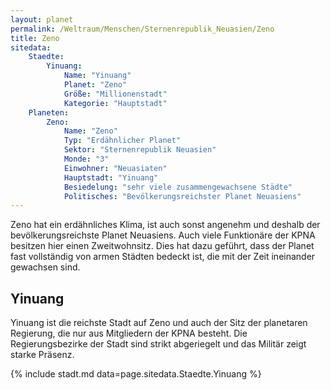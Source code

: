 ```yaml
---
layout: planet
permalink: /Weltraum/Menschen/Sternenrepublik_Neuasien/Zeno
title: Zeno
sitedata:
    Staedte:
        Yinuang:
            Name: "Yinuang"
            Planet: "Zeno"
            Größe: "Millionenstadt"
            Kategorie: "Hauptstadt"
    Planeten:
        Zeno:
            Name: "Zeno"
            Typ: "Erdähnlicher Planet"
            Sektor: "Sternenrepublik Neuasien"
            Monde: "3"
            Einwohner: "Neuasiaten"
            Hauptstadt: "Yinuang"
            Besiedelung: "sehr viele zusammengewachsene Städte"
            Politisches: "Bevölkerungsreichster Planet Neuasiens"
---
```




Zeno hat ein erdähnliches Klima, ist auch sonst angenehm und deshalb der bevölkerungsreichste Planet Neuasiens. Auch viele Funktionäre der KPNA besitzen hier einen Zweitwohnsitz. Dies hat dazu geführt, dass der Planet fast vollständig von armen Städten bedeckt ist, die mit der Zeit ineinander gewachsen sind.

## Yinuang

Yinuang ist die reichste Stadt auf Zeno und auch der Sitz der planetaren Regierung, die nur aus Mitgliedern der KPNA besteht. Die Regierungsbezirke der Stadt sind strikt abgeriegelt und das Militär zeigt starke Präsenz.

{% include stadt.md data=page.sitedata.Staedte.Yinuang %}
